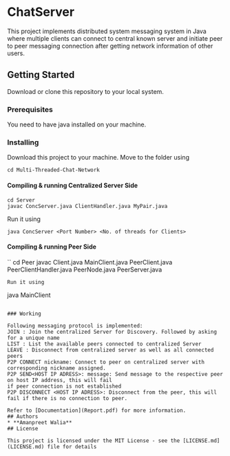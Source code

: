 # ChatServer
This project implements distributed system messaging system in Java where multiple clients can connect to central known server and initiate peer to peer messaging connection after getting network information of other users.

## Getting Started
Download or clone this repository to your local system.
### Prerequisites
You need to have java installed on your machine.
### Installing
Download this project to your machine.
Move to the folder using
```
cd Multi-Threaded-Chat-Network
```
#### Compiling & running Centralized Server Side
```
cd Server
javac ConcServer.java ClientHandler.java MyPair.java

```
Run it using
```
java ConcServer <Port Number> <No. of threads for Clients>
```
#### Compiling & running Peer Side

``
cd Peer
javac Client.java MainClient.java PeerClient.java PeerClientHandler.java
PeerNode.java PeerServer.java
```
Run it using
```
java MainClient <centralized Server IP Address> <Local ServerIP Address>
```

### Working

Following messaging protocol is implemented:
JOIN : Join the centralized Server for Discovery. Followed by asking for a unique name
LIST : List the available peers connected to centralized Server
LEAVE : Disconnect from centralized server as well as all connected peers
P2P CONNECT nickname: Connect to peer on centralized server with corresponding nickname assigned.
P2P SEND<HOST IP ADRESS>: message: Send message to the respective peer on host IP address, this will fail
if peer connection is not established
P2P DISCONNECT <HOST IP ADRESS>: Disconnect from the peer, this will fail if there is no connection to peer.

Refer to [Documentation](Report.pdf) for more information.
## Authors
* **Amanpreet Walia** 
## License

This project is licensed under the MIT License - see the [LICENSE.md](LICENSE.md) file for details

